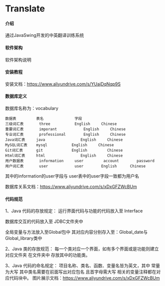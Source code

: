 #  Translate

#### 介绍
通过JavaSwing开发的中英翻译训练系统

#### 软件架构
软件架构说明


#### 安装教程
安装文档：https://www.aliyundrive.com/s/YUajDqNqp9S



#### 数据库定义
数据库名称为：vocabulary




```
数据表			表名				字段
三级词汇表		three			English	    Chinese
重要词汇表		imporant			English	    Chinese
专业词汇表		professional		English	    Chinese
Java词汇表		java				English    	Chinese
MySQL词汇表	mysql			English	    Chinese
Git词汇表		git				English     	Chinese
Html词汇表		html				English   	Chinese
用户数据表		information		user		 account		password	
用户词汇表		user 			user	 	English		 Chinese

```


其中的information的user字段与
user表中的user字段一致都为用户名

数据库关系文档：https://www.aliyundrive.com/s/xDxGFZWcBUm

#### 代码规范

1、Java 代码的存放规定：
运行界面代码与功能的代码放入至 Interface

数据库交互的代码放入至 JDBC文件夹中

全局变量与方法放入至Global包中
其对应内容分别存入至：Global_date与Global_library类中

2、Java 类的存放规范：
每一个类对应一个界面，如有多个界面或是功能则建立对应文件夹
在文件夹中 存放其中的功能类。

3、Java 代码的命名规定：
项目名称、类名、函数、变量名皆为英文，其中 常量为大写
其中类名需要在前面写出对应包名 且首字母需大写
相关的变量注释都在对应代码块中。
图片展示文档：https://www.aliyundrive.com/s/xDxGFZWcBUm

